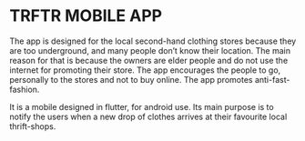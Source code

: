 # TRFTR MOBILE APP

  The app is designed for the local second-hand clothing stores because they are too underground, and many people don’t know their location. The main reason for that is because the owners are elder people and do not use the internet for promoting their store. The app encourages the people to go, personally to the stores and not to buy online. The app promotes anti-fast-fashion.
  

  It is a mobile designed in flutter, for android use.
  Its main purpose is to notify the users when a new drop of clothes arrives at their favourite local thrift-shops.
  
